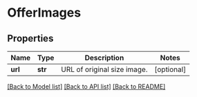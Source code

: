 # OfferImages

## Properties
Name | Type | Description | Notes
------------ | ------------- | ------------- | -------------
**url** | **str** | URL of original size image. | [optional] 

[[Back to Model list]](../README.md#documentation-for-models) [[Back to API list]](../README.md#documentation-for-api-endpoints) [[Back to README]](../README.md)


